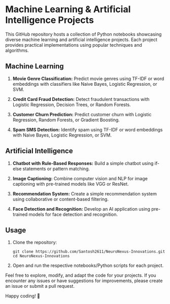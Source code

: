 # Machine Learning & Artificial Intelligence Projects

This GitHub repository hosts a collection of Python notebooks showcasing diverse machine learning and artificial intelligence projects. Each project provides practical implementations using popular techniques and algorithms.

## Machine Learning

1. **Movie Genre Classification:** Predict movie genres using TF-IDF or word embeddings with classifiers like Naive Bayes, Logistic Regression, or SVM.

2. **Credit Card Fraud Detection:** Detect fraudulent transactions with Logistic Regression, Decision Trees, or Random Forests.

3. **Customer Churn Prediction:** Predict customer churn with Logistic Regression, Random Forests, or Gradient Boosting.

4. **Spam SMS Detection:** Identify spam using TF-IDF or word embeddings with Naive Bayes, Logistic Regression, or SVM.

## Artificial Intelligence

1. **Chatbot with Rule-Based Responses:** Build a simple chatbot using if-else statements or pattern matching.

2. **Image Captioning:** Combine computer vision and NLP for image captioning with pre-trained models like VGG or ResNet.

3. **Recommendation System:** Create a simple recommendation system using collaborative or content-based filtering.

4. **Face Detection and Recognition:** Develop an AI application using pre-trained models for face detection and recognition.

## Usage

1. Clone the repository:
   ```
   git clone https://github.com/Santosh2611/NeuroNexus-Innovations.git
   cd NeuroNexus-Innovations
   ```

2. Open and run the respective notebooks/Python scripts for each project.

Feel free to explore, modify, and adapt the code for your projects. If you encounter any issues or have suggestions for improvements, please create an issue or submit a pull request.

Happy coding! 🚀
